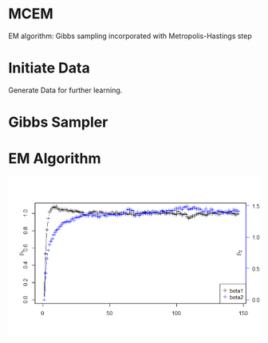 # MCEM
EM algorithm: Gibbs sampling incorporated with Metropolis-Hastings step
# Initiate Data
Generate Data for further learning.
# Gibbs Sampler

# EM Algorithm
![beta1 and beta2](https://github.com/Gaochenyin/MCEM/blob/master/3.2.png)
